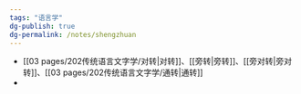 ```yaml
---
tags: "语言学"
dg-publish: true
dg-permalink: /notes/shengzhuan
---
```

- [[03 pages/202传统语言文字学/对转\|对转]]、[[旁转\|旁转]]、[[旁对转\|旁对转]]、[[03 pages/202传统语言文字学/通转\|通转]]
- 